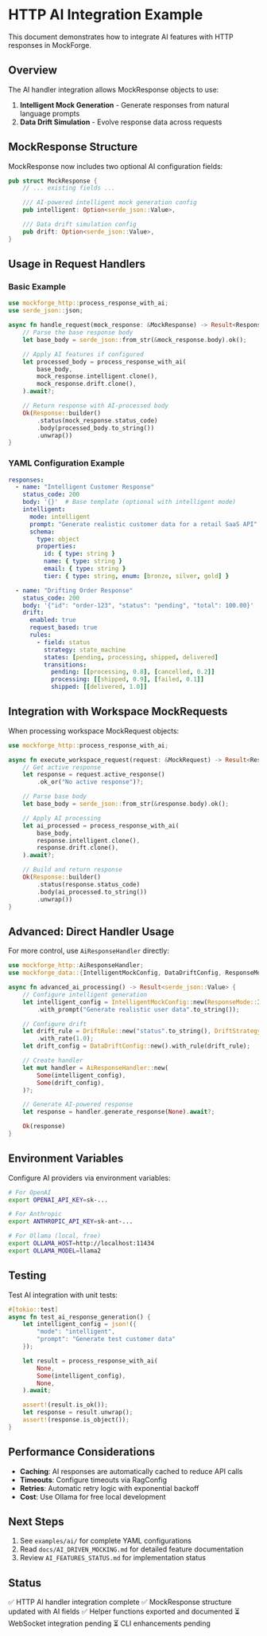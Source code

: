 # HTTP AI Integration Example

This document demonstrates how to integrate AI features with HTTP responses in MockForge.

## Overview

The AI handler integration allows MockResponse objects to use:
1. **Intelligent Mock Generation** - Generate responses from natural language prompts
2. **Data Drift Simulation** - Evolve response data across requests

## MockResponse Structure

MockResponse now includes two optional AI configuration fields:

```rust
pub struct MockResponse {
    // ... existing fields ...

    /// AI-powered intelligent mock generation config
    pub intelligent: Option<serde_json::Value>,

    /// Data drift simulation config
    pub drift: Option<serde_json::Value>,
}
```

## Usage in Request Handlers

### Basic Example

```rust
use mockforge_http::process_response_with_ai;
use serde_json::json;

async fn handle_request(mock_response: &MockResponse) -> Result<Response> {
    // Parse the base response body
    let base_body = serde_json::from_str(&mock_response.body).ok();

    // Apply AI features if configured
    let processed_body = process_response_with_ai(
        base_body,
        mock_response.intelligent.clone(),
        mock_response.drift.clone(),
    ).await?;

    // Return response with AI-processed body
    Ok(Response::builder()
        .status(mock_response.status_code)
        .body(processed_body.to_string())
        .unwrap())
}
```

### YAML Configuration Example

```yaml
responses:
  - name: "Intelligent Customer Response"
    status_code: 200
    body: '{}'  # Base template (optional with intelligent mode)
    intelligent:
      mode: intelligent
      prompt: "Generate realistic customer data for a retail SaaS API"
      schema:
        type: object
        properties:
          id: { type: string }
          name: { type: string }
          email: { type: string }
          tier: { type: string, enum: [bronze, silver, gold] }

  - name: "Drifting Order Response"
    status_code: 200
    body: '{"id": "order-123", "status": "pending", "total": 100.00}'
    drift:
      enabled: true
      request_based: true
      rules:
        - field: status
          strategy: state_machine
          states: [pending, processing, shipped, delivered]
          transitions:
            pending: [[processing, 0.8], [cancelled, 0.2]]
            processing: [[shipped, 0.9], [failed, 0.1]]
            shipped: [[delivered, 1.0]]
```

## Integration with Workspace MockRequests

When processing workspace MockRequest objects:

```rust
use mockforge_http::process_response_with_ai;

async fn execute_workspace_request(request: &MockRequest) -> Result<Response> {
    // Get active response
    let response = request.active_response()
        .ok_or("No active response")?;

    // Parse base body
    let base_body = serde_json::from_str(&response.body).ok();

    // Apply AI processing
    let ai_processed = process_response_with_ai(
        base_body,
        response.intelligent.clone(),
        response.drift.clone(),
    ).await?;

    // Build and return response
    Ok(Response::builder()
        .status(response.status_code)
        .body(ai_processed.to_string())
        .unwrap())
}
```

## Advanced: Direct Handler Usage

For more control, use `AiResponseHandler` directly:

```rust
use mockforge_http::AiResponseHandler;
use mockforge_data::{IntelligentMockConfig, DataDriftConfig, ResponseMode};

async fn advanced_ai_processing() -> Result<serde_json::Value> {
    // Configure intelligent generation
    let intelligent_config = IntelligentMockConfig::new(ResponseMode::Intelligent)
        .with_prompt("Generate realistic user data".to_string());

    // Configure drift
    let drift_rule = DriftRule::new("status".to_string(), DriftStrategy::Linear)
        .with_rate(1.0);
    let drift_config = DataDriftConfig::new().with_rule(drift_rule);

    // Create handler
    let mut handler = AiResponseHandler::new(
        Some(intelligent_config),
        Some(drift_config),
    )?;

    // Generate AI-powered response
    let response = handler.generate_response(None).await?;

    Ok(response)
}
```

## Environment Variables

Configure AI providers via environment variables:

```bash
# For OpenAI
export OPENAI_API_KEY=sk-...

# For Anthropic
export ANTHROPIC_API_KEY=sk-ant-...

# For Ollama (local, free)
export OLLAMA_HOST=http://localhost:11434
export OLLAMA_MODEL=llama2
```

## Testing

Test AI integration with unit tests:

```rust
#[tokio::test]
async fn test_ai_response_generation() {
    let intelligent_config = json!({
        "mode": "intelligent",
        "prompt": "Generate test customer data"
    });

    let result = process_response_with_ai(
        None,
        Some(intelligent_config),
        None,
    ).await;

    assert!(result.is_ok());
    let response = result.unwrap();
    assert!(response.is_object());
}
```

## Performance Considerations

- **Caching**: AI responses are automatically cached to reduce API calls
- **Timeouts**: Configure timeouts via RagConfig
- **Retries**: Automatic retry logic with exponential backoff
- **Cost**: Use Ollama for free local development

## Next Steps

1. See `examples/ai/` for complete YAML configurations
2. Read `docs/AI_DRIVEN_MOCKING.md` for detailed feature documentation
3. Review `AI_FEATURES_STATUS.md` for implementation status

## Status

✅ HTTP AI handler integration complete
✅ MockResponse structure updated with AI fields
✅ Helper functions exported and documented
⏳ WebSocket integration pending
⏳ CLI enhancements pending
